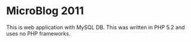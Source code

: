# MicroBlog 2011
This is web application with MySQL DB. This was written in PHP 5.2 and uses no PHP frameworks.
